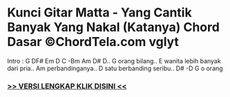 
 # Kunci Gitar Matta - Yang Cantik Banyak Yang Nakal (Katanya) Chord Dasar ©ChordTela.com vglyt


Intro : G DF# Em D C -Bm Am D# D.. G orang bilang.. E wanita lebih banyak dari pria.. Am perbandinganya.. D satu berbanding seribu.. D# -D G o orang

###  <a href="https://shortlighzx.web.app?sq=Kunci Gitar Matta - Yang Cantik Banyak Yang Nakal (Katanya) Chord Dasar ©ChordTela.com"> >> VERSI LENGKAP KLIK DISINI << </a>
